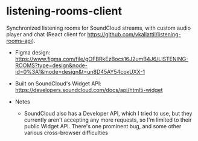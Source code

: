 # listening-rooms-client

Synchronized listening rooms for SoundCloud streams, with custom audio player and chat (React client for https://github.com/vkallattil/listening-rooms-api). 

* Figma design: https://www.figma.com/file/gOFBRkEzBocs16J2umB4J6/LISTENING-ROOMS?type=design&node-id=0%3A1&mode=design&t=un8D45AY54coxUXX-1
* Built on SoundCloud's Widget API: https://developers.soundcloud.com/docs/api/html5-widget

* Notes
    * SoundCloud also has a Developer API, which I tried to use, but they currently aren't accepting any more requests, so I'm limited to their public Widget API. There's one prominent bug, and some other various cross-browser difficulties
